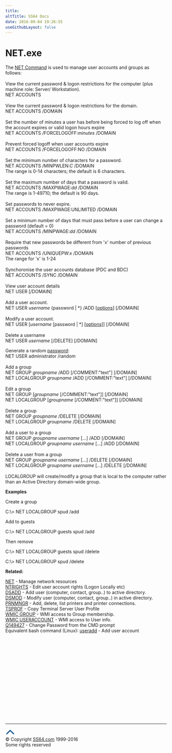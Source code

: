 ```yaml
---
title:
altTitle: SS64 Docs
date: 2016-09-04 19:26:55
useGithubLayout: false
---
```

<!-- #BeginLibraryItem "/Library/head_nt.lbi" --><!-- #EndLibraryItem --><h1>NET.exe</h1> 
<p>The <a href="net.html">NET Command</a> is used to manage user accounts and groups as follows:<br>
  <br>
  View  the current password &amp; logon restrictions for the computer (plus machine 
  role:  Server/ Workstation).<br>
  <span class="code">NET ACCOUNTS</span><br>
  <br>
  View   the current password &amp; logon restrictions for the  domain.<br>
  <span class="code">NET ACCOUNTS /DOMAIN</span><br>
  <br>
  Set the number of minutes a user has before being forced to log off when the 
  account expires or valid logon hours expire<br>
  <span class="code">NET ACCOUNTS /FORCELOGOFF:<i>minutes</i> /DOMAIN</span><br>
  <br>
  Prevent forced logoff when user accounts expire<br>
  <span class="code">NET ACCOUNTS /FORCELOGOFF:NO /DOMAIN</span><br>
  <br>
  Set the minimum number of characters for a password. <br>
  <span class="code">NET ACCOUNTS /MINPWLEN:<i>C</i> /DOMAIN</span><br>
  The range is 0-14 characters; the default is 6 characters.<br>
  <br>
  Set the maximum number of days that a password is valid.<br>
  <span class="code">NET ACCOUNTS /MAXPWAGE:<i>dd</i> /DOMAIN</span><br>
  The range is 1-49710; the default is 90 days.<br>
  <br>
  Set passwords to never expire.<br>
  <span class="code">NET ACCOUNTS /MAXPWAGE:UNLIMITED /DOMAIN</span><br>
  <br>
  Set a minimum number of days that must pass before a user can change a password 
  (default = 0)<br>
  <span class="code">NET ACCOUNTS /MINPWAGE:<i>dd</i> /DOMAIN</span><br>
  <br>
  Require that new passwords be different from 'x' number of previous passwords<br>
  <span class="code">NET ACCOUNTS /UNIQUEPW:<i>x</i> /DOMAIN</span><br>
  The range for 'x' is 1-24<br>
  <br>
  Synchoronise the user accounts database (PDC and BDC)<br>
  <span class="code">NET ACCOUNTS /SYNC /DOMAIN</span><br>
  <br>
  View user account details<br>
  <span class="code">NET USER [/DOMAIN]</span><br>
  <br>
  Add a user account.<br>
  <span class="code">NET USER <i>username</i> {password | *} /ADD [<a href="netuseroptions.html">options</a>] 
  [/DOMAIN]</span><br>
  <br>
  Modify a user account. <br>
  <span class="code">NET USER [<i>username</i> [password | *] [<a href="netuseroptions.html">options</a>]] 
  [/DOMAIN]</span><br>
  <br>
  Delete a username<br>
  <span class="code">NET USER <i>username</i> [/DELETE] [/DOMAIN]</span></p>
<p>Generate a random <a href="../pass/index.html">password</a>:<br>
<span class="code">NET USER administrator /random</span><br>
  <br>
  Add a group<br>
  <span class="code">NET GROUP <i>groupname</i> /ADD [/COMMENT:"text"] [/DOMAIN]</span><br>
<span class="code">NET LOCALGROUP <i>groupname</i> /ADD [/COMMENT:"text"] [/DOMAIN]</span><br>
  <br>
  Edit a group<br>
  <span class="code">NET GROUP [<i>groupname</i> [/COMMENT:"text"]] [/DOMAIN]</span><br>
<span class="code">NET LOCALGROUP [<i>groupname</i> [/COMMENT:"text"]] [/DOMAIN]</span><br>
  <br>
  Delete a group<br>
  <span class="code">NET GROUP <i>groupname</i> /DELETE [/DOMAIN]</span><br>
<span class="code">NET LOCALGROUP <i>groupname</i> /DELETE [/DOMAIN]</span><br>
  <br>
  Add a user to a group<br>
  <span class="code">NET GROUP <i>groupname username</i> [...] /ADD [/DOMAIN]</span><br>
<span class="code">NET LOCALGROUP <i>groupname username</i> [...] /ADD [/DOMAIN]</span><br>
  <br>
  Delete a user from a group<br>
  <span class="code">NET GROUP <i>groupname username</i> [...] /DELETE [/DOMAIN]</span><br>
<span class="code">NET LOCALGROUP <i>groupname username</i> [...] /DELETE [/DOMAIN]</span><br>
  <br>
LOCALGROUP will  create/modify a  group that is local to the computer rather than an Active Directory domain-wide group.</p>
<p><b>Examples</b></p>
<p>Create a group</p>
<p class="code">C:\&gt; NET LOCALGROUP spud /add</p>
<p>Add to guests</p>
<p class="code">C:\&gt; NET LOCALGROUP guests spud /add</p>
<p>Then remove</p>
<p class="code">C:\&gt; NET LOCALGROUP guests spud /delete</p>
<p class="code">C:\&gt; NET LOCALGROUP spud /delete</p>
<p>  <b>Related:</b></p>
<p><a href="net.html">NET</a> - Manage network resources<br>
<a href="ntrights.html">NTRIGHTS</a> - Edit user account rights (Logon Locally etc) <br>
<a href="dsadd.html">DSADD</a> - Add user (computer, contact, group..) to active directory.<br>
<a href="dsmod.html">DSMOD</a> - Modify user (computer, contact, group..) in active directory.<br>
<a href="prnmngr.html">PRNMNGR</a> - Add, delete, list printers and printer connections.<br>
<a href="https://support.microsoft.com/kb/186632">TSPROF</a> - Copy Terminal Server User Profile<br>
<a href="wmic.html">WMIC GROUP</a> - WMI access to Group membership.<br>
<a href="wmic.html">WMIC USERACCOUNT</a> - WMI access to User info.<br>
<a href="https://support.microsoft.com/kb/149427">Q149427</a> 
- Change Password from the CMD prompt<br>
  Equivalent bash command (Linux): <a href="../bash/useradd.html"> useradd</a> - Add user account
</p><!-- #BeginLibraryItem "/Library/foot_nt.lbi" --><p>
<!-- windows300 -->
<ins class="adsbygoogle" style="display:inline-block;width:300px;height:250px" data-ad-client="ca-pub-6140977852749469" data-ad-slot="7649547908"></ins>
<script>
(adsbygoogle = window.adsbygoogle || []).push({});
</script></p>
<hr>
<div id="bl" class="footer"><a href="net_useradmin.html#"><img src="../images/top.png" width="30" height="22" alt="Back to the Top"></a></div>
<div id="br" class="footer, tagline">© Copyright <a href="http://ss64.com/">SS64.com</a> 1999-2016<br>
Some rights reserved</div><!-- #EndLibraryItem -->

